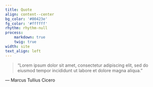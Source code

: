 ```yaml
---
title: Quote
align: content--center
bg_color: '#00423e'
fg_color: '#ffffff'
rhythm: rhythm-null
process:
    markdown: true
    twig: true
width: site
text_align: left
---
```


> “Lorem ipsum dolor sit amet, consectetur adipiscing elit, sed do eiusmod tempor incididunt ut labore et dolore magna aliqua.”

― Marcus Tullius Cicero
